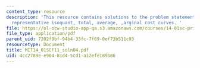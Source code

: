 ```yaml
---
content_type: resource
description: 'This resource contains solutions to the problem statements related to
  representative isoquant, total, average, ,arginal cost curves. '
file: https://ol-ocw-studio-app-qa.s3.amazonaws.com/courses/14-01sc-principles-of-microeconomics-fall-2011/4cc2789ee90481d45cd1a12efe189b86_MIT14_01SCF11_soln04.pdf
file_type: application/pdf
parent_uid: 7202f9bf-94b4-33fc-7f69-0ef73b511c93
resourcetype: Document
title: MIT14_01SCF11_soln04.pdf
uid: 4cc2789e-e904-81d4-5cd1-a12efe189b86
---
```

